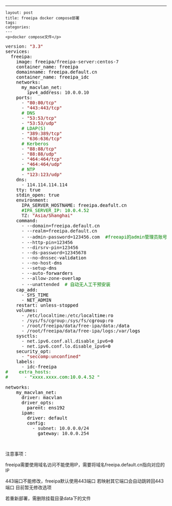 ---
    layout: post
    title: freeipa docker compose部署
    tags:
    categories:
    ---
    <p>docker compose文件</p>
<div class="cnblogs_code">
<pre>version: <span style="color: #800000;">"</span><span style="color: #800000;">3.3</span><span style="color: #800000;">"</span><span style="color: #000000;">
services:
  freeipa:
    image: freeipa</span>/freeipa-server:centos-7<span style="color: #000000;">
    container_name: freeipa
    domainname: freeipa.default</span><span style="color: #000000;">.cn
    container_name: freeipa_idc
    networks:
      my_macvlan_net:
        ipv4_address: </span>10.0.0.10<span style="color: #000000;">
    ports:
      </span>- <span style="color: #800000;">"</span><span style="color: #800000;">80:80/tcp</span><span style="color: #800000;">"</span>
      - <span style="color: #800000;">"</span><span style="color: #800000;">443:443/tcp</span><span style="color: #800000;">"</span>
      <span style="color: #008000;">#</span><span style="color: #008000;"> DNS</span>
      - <span style="color: #800000;">"</span><span style="color: #800000;">53:53/tcp</span><span style="color: #800000;">"</span>
      - <span style="color: #800000;">"</span><span style="color: #800000;">53:53/udp</span><span style="color: #800000;">"</span>
      <span style="color: #008000;">#</span><span style="color: #008000;"> LDAP(S)</span>
      - <span style="color: #800000;">"</span><span style="color: #800000;">389:389/tcp</span><span style="color: #800000;">"</span>
      - <span style="color: #800000;">"</span><span style="color: #800000;">636:636/tcp</span><span style="color: #800000;">"</span>
      <span style="color: #008000;">#</span><span style="color: #008000;"> Kerberos</span>
      - <span style="color: #800000;">"</span><span style="color: #800000;">88:88/tcp</span><span style="color: #800000;">"</span>
      - <span style="color: #800000;">"</span><span style="color: #800000;">88:88/udp</span><span style="color: #800000;">"</span>
      - <span style="color: #800000;">"</span><span style="color: #800000;">464:464/tcp</span><span style="color: #800000;">"</span>
      - <span style="color: #800000;">"</span><span style="color: #800000;">464:464/udp</span><span style="color: #800000;">"</span>
      <span style="color: #008000;">#</span><span style="color: #008000;"> NTP</span>
      - <span style="color: #800000;">"</span><span style="color: #800000;">123:123/udp</span><span style="color: #800000;">"</span><span style="color: #000000;">
    dns:
      </span>- 114.114.114.114<span style="color: #000000;">
    tty: true
    stdin_open: true
    environment:
      IPA_SERVER_HOSTNAME: freeipa.deafult</span><span style="color: #000000;">.cn
      </span><span style="color: #008000;">#</span><span style="color: #008000;">IPA_SERVER_IP: 10.0.4.52</span>
      TZ: <span style="color: #800000;">"</span><span style="color: #800000;">Asia/Shanghai</span><span style="color: #800000;">"</span><span style="color: #000000;">
    command:
      </span>- --domain=freeipa.default<span style="color: #000000;">.cn
      </span>- --realm=freeipa.default<span style="color: #000000;">.cn
      </span>- --admin-password=123456.com  <span style="color: #008000;">#</span><span style="color: #008000;">freeapi的admin管理员账号</span>
      - --http-pin=123456
      - --dirsrv-pin=123456
      - --ds-password=12345678
      - --no-dnssec-<span style="color: #000000;">validation
      </span>- --no-host-<span style="color: #000000;">dns
      </span>- --setup-<span style="color: #000000;">dns
      </span>- --auto-<span style="color: #000000;">forwarders
      </span>- --allow-zone-<span style="color: #000000;">overlap
      </span>- --unattended  <span style="color: #008000;">#</span><span style="color: #008000;"> 自动无人工干预安装</span>
<span style="color: #000000;">    cap_add:
      </span>-<span style="color: #000000;"> SYS_TIME
      </span>-<span style="color: #000000;"> NET_ADMIN
    restart: unless</span>-<span style="color: #000000;">stopped
    volumes:
      </span>- /etc/localtime:/etc/<span style="color: #000000;">localtime:ro
      </span>- /sys/fs/cgroup:/sys/fs/<span style="color: #000000;">cgroup:ro
      </span>- /root/freeipa/data/free-ipa/data:/<span style="color: #000000;">data
      </span>- /root/freeipa/data/free-ipa/logs:/var/<span style="color: #000000;">logs
    sysctls:
      </span>- net.ipv6.conf.all.disable_ipv6=<span style="color: #000000;">0
      </span>- net.ipv6.conf.lo.disable_ipv6=<span style="color: #000000;">0
    security_opt:
      </span>- <span style="color: #800000;">"</span><span style="color: #800000;">seccomp:unconfined</span><span style="color: #800000;">"</span><span style="color: #000000;">
    labels:
      </span>- idc-<span style="color: #000000;">freeipa
</span><span style="color: #008000;">#</span><span style="color: #008000;">    extra_hosts:</span><span style="color: #008000;">
#</span><span style="color: #008000;">      - "xxxx.xxxx.com:10.0.4.52 "</span>
<span style="color: #000000;">
networks:
    my_macvlan_net:
      driver: macvlan
      driver_opts:
        parent: ens192
      ipam:
        driver: default
        config:
          </span>- subnet: 10.0.0.0/24<span style="color: #000000;">
            gateway: </span>10.0.0.254</pre>
</div>
<p>&nbsp;</p>
<p>注意事项：</p>
<p>freeipa需要使用域名访问不能使用IP，需要将域名freeipa.default.cn指向对应的IP</p>
<p>443端口不能修改，freeipa默认使用443端口 若映射其它端口会自动跳转回443端口 目前暂无修改选项</p>
<p>若重新部署，需删除挂载目录data下的文件</p>
<p>&nbsp;</p>
    
